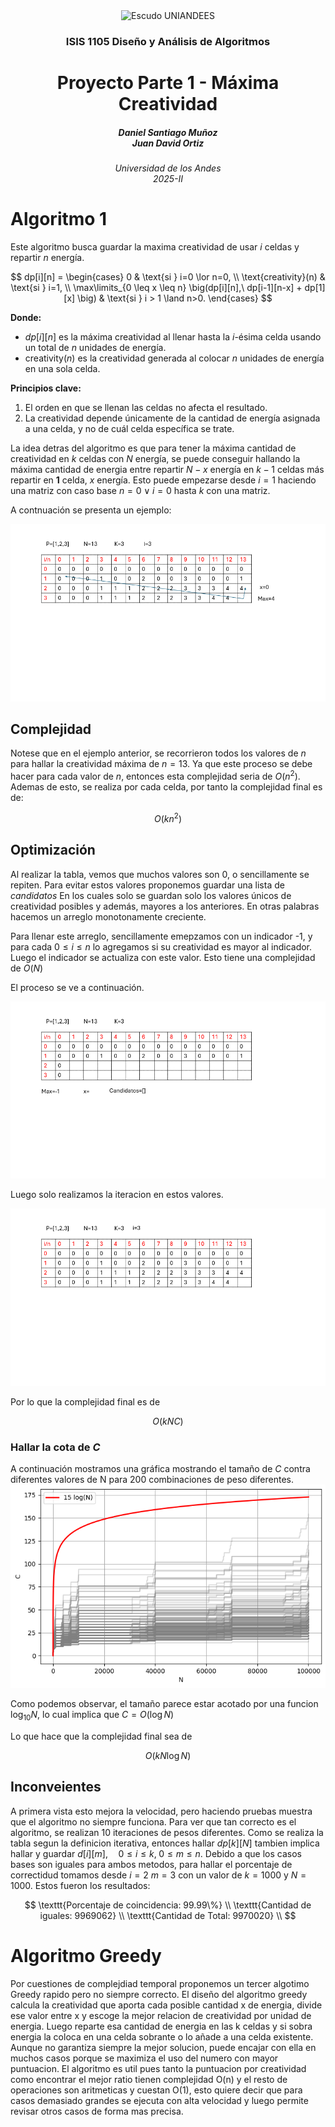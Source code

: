<div align="center">
<picture>
    <source srcset="https://imgur.com/5RiEY87.png" media="(prefers-color-scheme: dark)">
    <source srcset="https://imgur.com/5RiEY87.png" media="(prefers-color-scheme: light)">
    <img src="https://imgur.com/5RiEY87" alt="Escudo UNIANDEES" width="350px">
</picture>

<h3>ISIS 1105 Diseño y Análisis de Algoritmos</h3>

<h1>Proyecto Parte 1 - Máxima Creatividad</h1>

<h5>Daniel Santiago Muñoz<br>
    Juan David Ortiz<br>

<h6>Universidad de los Andes<br>
    2025-II</h6>
</div>

# Algoritmo 1 
Este algoritmo busca guardar la maxima creatividad de usar $i$ celdas y repartir $n$ energía. 

$$
dp[i][n] =
\begin{cases}
0 & \text{si } i=0 \lor n=0, \\
\text{creativity}(n) & \text{si } i=1, \\
\max\limits_{0 \leq x \leq n} \big(dp[i][n],\ dp[i-1][n-x] + dp[1][x] \big) & \text{si } i > 1 \land n>0.
\end{cases}
$$

**Donde:**

- $dp[i][n]$ es la máxima creatividad al llenar hasta la $i$-ésima celda usando un total de $n$ unidades de energía.  
- $\text{creativity}(n)$ es la creatividad generada al colocar $n$ unidades de energía en una sola celda.  

**Principios clave:**
1. El orden en que se llenan las celdas no afecta el resultado.  
2. La creatividad depende únicamente de la cantidad de energía asignada a una celda, y no de cuál celda específica se trate.

La idea detras del algoritmo es que para tener la máxima cantidad de creatividad en $k$ celdas con $N$ energía, se puede conseguir hallando la máxima cantidad de energia entre repartir $N-x$ energía en $k-1$ celdas más repartir en **1** celda, $x$ energía. Esto puede empezarse desde $i=1$ haciendo una matriz con caso base $n=0 \lor i=0$ hasta  $k$ con una matriz.

A contnuación se presenta un ejemplo:

![Animación](assets/algoritmo1.gif)

## Complejidad
Notese que en el ejemplo anterior, se recorrieron todos los valores de $n$ para hallar la creatividad máxima de $n=13$. Ya que este proceso se debe hacer para cada valor de $n$, entonces esta complejidad seria de $O(n^2)$. Ademas de esto, se realiza por cada celda, por tanto la complejidad final es de:

$$
O(kn^2)
$$

## Optimización
Al realizar la tabla, vemos que muchos valores son 0, o sencillamente se repiten. Para evitar estos valores proponemos guardar una lista de _candidatos_ En los cuales solo se guardan solo los valores únicos de creatividad posibles y además, mayores a los anteriores. En otras palabras hacemos un arreglo monotonamente creciente.

Para llenar este arreglo, sencillamente emepzamos con un indicador -1, y para cada $0 \le i\le n$ lo agregamos si su creatividad es mayor al indicador. Luego el indicador se actualiza con este valor. Esto tiene una complejidad de $O(N)$

El proceso se ve a continuación.

![Animación](assets/candidatos.gif)

Luego solo realizamos la iteracion en estos valores.

![Animación](assets/algoritmo1O.gif)

Por lo que la complejidad final es de

$$
    O(kNC)
$$

### Hallar la cota de $C$

A continuación mostramos una gráfica mostrando el tamaño de $C$ contra diferentes valores de N para 200 combinaciones de peso diferentes.
![alt text](assets/lenC.png)

Como podemos observar, el tamaño parece estar acotado por una funcion $\log_{10} N$, lo cual implica que $C = O(\log N)$

Lo que hace que la complejidad final sea de

$$O(kN\log N)$$


## Inconveientes
A primera vista esto mejora la velocidad, pero haciendo pruebas muestra que el algoritmo no siempre funciona.
Para ver que tan correcto es el algoritmo, se realizan 10 iteraciones de pesos diferentes. Como se realiza la tabla segun la definicion iterativa, entonces hallar $dp[k][N]$ tambien implica hallar y guardar $d[i][m], \quad 0 \le i \le k, \; 0 \le m \le n$. Debido a que los casos bases son iguales para ambos metodos, para hallar el porcentaje de correctidud tomamos desde $i=2 \ m=3$ con un valor de $k=1000$ y $N=1000$. Estos fueron los resultados:

$$
\texttt{Porcentaje de coincidencia: 99.99\%} \\
\texttt{Cantidad de iguales: 9969062} \\
\texttt{Cantidad de Total: 9970020} \\
$$

# Algoritmo Greedy
Por cuestiones de complejdiad temporal proponemos un tercer algotimo Greedy rapido pero no siempre correcto.
El diseño del algoritmo greedy calcula la creatividad que aporta cada posible cantidad x de energia, divide ese valor entre x y escoge la mejor relacion de creatividad por unidad de energia. Luego reparte esa cantidad de energia en las k celdas y si sobra energia la coloca en una celda sobrante o lo añade a una celda existente. Aunque no garantiza siempre la mejor solucion, puede encajar con ella en muchos casos porque se maximiza el uso del numero con mayor puntuacion. El algoritmo es util pues tanto la puntuacion por creatividad como encontrar el mejor ratio tienen complejidad O(n) y el resto de operaciones son aritmeticas y cuestan O(1), esto quiere decir que para casos demasiado grandes se ejecuta con alta velocidad y luego permite revisar otros casos de forma mas precisa.

